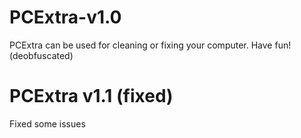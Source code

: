 # PCExtra-v1.0

PCExtra can be used for cleaning or fixing your computer.
Have fun!
(deobfuscated)


# PCExtra v1.1 (fixed)
Fixed some issues
